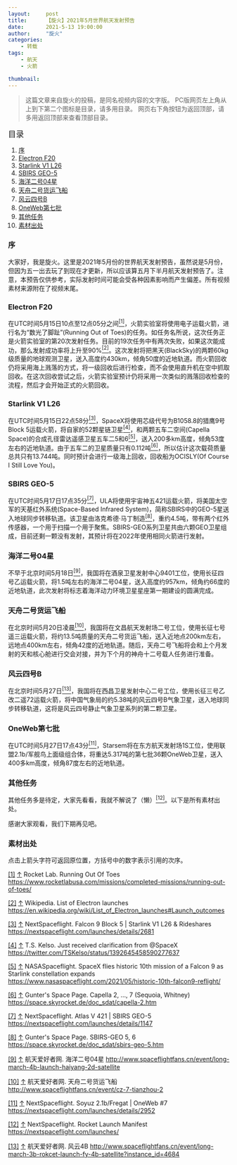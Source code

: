 ```yaml
---
layout:     post
title:      【旋火】2021年5月世界航天发射预告
date:       2021-5-13 19:00:00
author:     "旋火"
categories:
    - 转载
tags:
    - 航天
    - 火箭

thumbnail:
---
```

> 这篇文章来自旋火的投稿，是同名视频内容的文字版。
> PC版网页左上角从上到下第二个图标是目录，请多用目录。
> 网页右下角按钮为返回顶部，请多用返回顶部来查看顶部目录。

<escape><font size=4>目录</font></escape>

1. [序](#序)
2. [Electron F20](#Electron-F20)
3. [Starlink V1 L26](#Starlink-V1-L26)
4. [SBIRS GEO-5](#SBIRS-GEO-5)
5. [海洋二号04星](#海洋二号04星)
6. [天舟二号货运飞船](#天舟二号货运飞船)
7. [风云四号B](#风云四号B)
8. [OneWeb第七批](#OneWeb第七批)
9. [其他任务](#其他任务)
10. [素材出处](#素材出处)

### 序

大家好，我是旋火。这里是2021年5月份的世界航天发射预告，虽然说是5月份，但因为五一出去玩了到现在才更新，所以应该算五月下半月航天发射预告了。注意，本预告仅供参考，实际发射时间可能会受各种因素影响而产生偏差。所有视频素材来源附在了视频末尾。

### Electron F20

在UTC时间5月15日10点至12点05分之间<escape><a name = "ref_1_s" href="#ref_1_d"><sup>[1]</sup></a></escape>，火箭实验室将使用电子运载火箭，进行名为“数光了脚趾”(Running Out of Toes)的任务。如任务名所说，这次任务正是火箭实验室的第20次发射任务。目前的19次任务中有两次失败，如果这次能成功，那么发射成功率将上升至90%<escape><a name = "ref_2_s" href="#ref_2_d"><sup>[2]</sup></a></escape>。这次发射将把黑天(BlackSky)的两颗60kg级质量的地球观测卫星，送入高度约430km，倾角50度的近地轨道。而火箭回收仍将采用海上溅落的方式，将一级回收后进行检查，而不会使用直升机在空中抓取回收。在这次回收尝试之后，火箭实验室预计仍将采用一次类似的溅落回收检查的流程，然后才会开始正式的火箭回收。

### Starlink V1 L26

在UTC时间5月15日22点58分<escape><a name = "ref_3_s" href="#ref_3_d"><sup>[3]</sup></a></escape>，SpaceX将使用芯级代号为B1058.8的猎鹰9号Block 5运载火箭，将自家的52颗星链卫星<escape><a name = "ref_4_s" href="#ref_4_d"><sup>[4]</sup></a></escape>，和两颗五车二空间(Capella Space)的合成孔径雷达遥感卫星五车二5和6<escape><a name = "ref_5_s" href="#ref_5_d"><sup>[5]</sup></a></escape>，送入200多km高度，倾角53度左右的近地轨道。由于五车二的卫星质量只有0.112吨<escape><a name = "ref_6_s" href="#ref_6_d"><sup>[6]</sup></a></escape>，所以估计这次载荷质量总共只有13.744吨。同时预计会进行一级海上回收，回收船为OCISLY(Of Course I Still Love You)。

### SBIRS GEO-5

在UTC时间5月17日17点35分<escape><a name = "ref_7_s" href="#ref_7_d"><sup>[7]</sup></a></escape>，ULA将使用宇宙神五421运载火箭，将美国太空军的天基红外系统(Space-Based Infrared System)，简称SBIRS中的GEO-5星送入地球同步转移轨道。该卫星由洛克希德·马丁制造<escape><a name = "ref_8_s" href="#ref_8_d"><sup>[8]</sup></a></escape>，重约4.5吨，带有两个红外传感器，一个用于扫描一个用于聚焦。SBIRS-GEO系列卫星共由六颗GEO卫星组成，目前还剩一颗没有发射，其预计将在2022年使用相同火箭进行发射。

### 海洋二号04星

不早于北京时间5月18日<escape><a name = "ref_9_s" href="#ref_9_d"><sup>[9]</sup></a></escape>，我国将在酒泉卫星发射中心9401工位，使用长征四号乙运载火箭，将1.5吨左右的海洋二号04星，送入高度约957km，倾角约66度的近地轨道，此次发射将标志着海洋动力环境卫星星座第一期建设的圆满完成。

### 天舟二号货运飞船

在北京时间5月20日凌晨<escape><a name = "ref_10_s" href="#ref_10_d"><sup>[10]</sup></a></escape>，我国将在文昌航天发射场二号工位，使用长征七号遥三运载火箭，将约13.5吨质量的天舟二号货运飞船，送入近地点200km左右，远地点400km左右，倾角42度的近地轨道。随后，天舟二号飞船将会和上个月发射的天和核心舱进行交会对接，并为下个月的神舟十二号载人任务进行准备。

### 风云四号B

在北京时间5月27日<escape><a name = "ref_13_s" href="#ref_13_d"><sup>[13]</sup></a></escape>，我国将在西昌卫星发射中心二号工位，使用长征三号乙改二遥72运载火箭，将中国气象局的约5.38吨的风云四号B气象卫星，送入地球同步转移轨道，这将是风云四号静止气象卫星系列的第二颗卫星。

### OneWeb第七批

在UTC时间5月27日17点43分<escape><a name = "ref_11_s" href="#ref_11_d"><sup>[11]</sup></a></escape>，Starsem将在东方航天发射场1S工位，使用联盟2.1b/军舰鸟上面级组合体，将重达5.317吨的第七批36颗OneWeb卫星，送入400多km高度，倾角87度左右的近地轨道。

### 其他任务

其他任务多是待定，大家先看看，我就不解说了（懒）<escape><a name = "ref_12_s" href="#ref_12_d"><sup>[12]</sup></a></escape>。以下是所有素材出处。

感谢大家观看，我们下期再见吧。

### 素材出处

点击上箭头字符可返回原位置，方括号中的数字表示引用的次序。

<escape><a name = "ref_1_d" href = "#ref_1_d">[1]</a></escape> <escape><a href = "#ref_1_s">↑</a></escape> Rocket Lab. Running Out Of Toes
https://www.rocketlabusa.com/missions/completed-missions/running-out-of-toes/

<escape><a name = "ref_2_d" href = "#ref_2_d">[2]</a></escape> <escape><a href = "#ref_2_s">↑</a></escape> Wikipedia. List of Electron launches
https://en.wikipedia.org/wiki/List_of_Electron_launches#Launch_outcomes

<escape><a name = "ref_3_d" href = "#ref_3_d">[3]</a></escape> <escape><a href = "#ref_3_s">↑</a></escape> NextSpaceflight. Falcon 9 Block 5 | Starlink V1 L26 & Rideshares
https://nextspaceflight.com/launches/details/2681

<escape><a name = "ref_4_d" href = "#ref_4_d">[4]</a></escape> <escape><a href = "#ref_4_s">↑</a></escape> T.S. Kelso. Just received clarification from @SpaceX
https://twitter.com/TSKelso/status/1392645458590277637

<escape><a name = "ref_5_d" href = "#ref_5_d">[5]</a></escape> <escape><a href = "#ref_5_s">↑</a></escape> NASASpaceflight. SpaceX flies historic 10th mission of a Falcon 9 as Starlink constellation expands
https://www.nasaspaceflight.com/2021/05/historic-10th-falcon9-reflight/

<escape><a name = "ref_6_d" href = "#ref_6_d">[6]</a></escape> <escape><a href = "#ref_6_s">↑</a></escape> Gunter's Space Page. Capella 2, ..., 7 (Sequoia, Whitney)
https://space.skyrocket.de/doc_sdat/capella-2.htm

<escape><a name = "ref_7_d" href = "#ref_7_d">[7]</a></escape> <escape><a href = "#ref_7_s">↑</a></escape> NextSpaceflight. Atlas V 421 | SBIRS GEO-5
https://nextspaceflight.com/launches/details/1147

<escape><a name = "ref_8_d" href = "#ref_8_d">[8]</a></escape> <escape><a href = "#ref_8_s">↑</a></escape> Gunter's Space Page. SBIRS-GEO 5, 6
https://space.skyrocket.de/doc_sdat/sbirs-geo-5.htm

<escape><a name = "ref_9_d" href = "#ref_9_d">[9]</a></escape> <escape><a href = "#ref_9_s">↑</a></escape> 航天爱好者网. 海洋二号04星
http://www.spaceflightfans.cn/event/long-march-4b-launch-haiyang-2d-satellite

<escape><a name = "ref_10_d" href = "#ref_10_d">[10]</a></escape> <escape><a href = "#ref_10_s">↑</a></escape> 航天爱好者网. 天舟二号货运飞船
http://www.spaceflightfans.cn/event/cz-7-tianzhou-2

<escape><a name = "ref_11_d" href = "#ref_11_d">[11]</a></escape> <escape><a href = "#ref_11_s">↑</a></escape> NextSpaceflight. Soyuz 2.1b/Fregat | OneWeb #7
https://nextspaceflight.com/launches/details/2952

<escape><a name = "ref_12_d" href = "#ref_12_d">[12]</a></escape> <escape><a href = "#ref_12_s">↑</a></escape> NextSpaceflight. Rocket Launch Manifest
https://nextspaceflight.com/launches/

<escape><a name = "ref_13_d" href = "#ref_13_d">[13]</a></escape> <escape><a href = "#ref_13_s">↑</a></escape>  航天爱好者网. 风云4B
http://www.spaceflightfans.cn/event/long-march-3b-rokcet-launch-fy-4b-satellite?instance_id=4684